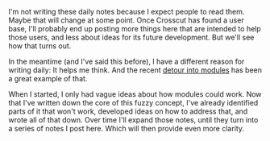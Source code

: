 I'm not writing these daily notes because I expect people to read them. Maybe
that will change at some point. Once Crosscut has found a user base, I'll
probably end up posting more things here that are intended to help those users,
and less about ideas for its future development. But we'll see how that turns
out.

In the meantime (and I've said this before), I have a different reason for
writing daily: It helps me think. And the recent
[detour into modules](/daily/2025-03-01) has been a great example of that.

When I started, I only had vague ideas about how modules could work. Now that
I've written down the core of this fuzzy concept, I've already identified parts
of it that won't work, developed ideas on how to address that, and wrote all of
that down. Over time I'll expand those notes, until they turn into a series of
notes I post here. Which will then provide even more clarity.
